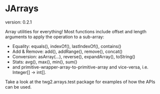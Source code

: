 JArrays
==============
version: 0.2.1

Array utilities for everything! Most functions include offset and length arguments to apply the operation to a sub-array:
* Equality: equals(), indexOf(), lastIndexOf(), contains()
* Add & Remove: add(), addRange(), remove(), concat()
* Conversion: asArray(...), reverse(), expandArray(), toString()
* Stats: avg(), max(), min(), sum()
* and primitive-wrapper-array-to-primitive-array and vice-versa, i.e. Integer[] -> int[].

Take a look at the twg2.arrays.test package for examples of how the APIs can be used.
